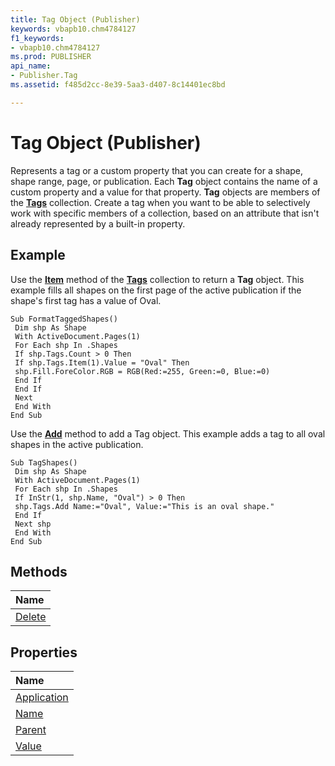 ```yaml
---
title: Tag Object (Publisher)
keywords: vbapb10.chm4784127
f1_keywords:
- vbapb10.chm4784127
ms.prod: PUBLISHER
api_name:
- Publisher.Tag
ms.assetid: f485d2cc-8e39-5aa3-d407-8c14401ec8bd

---
```



# Tag Object (Publisher)

Represents a tag or a custom property that you can create for a shape, shape range, page, or publication. Each  **Tag** object contains the name of a custom property and a value for that property. **Tag** objects are members of the **[Tags](tags-object-publisher.md)** collection. Create a tag when you want to be able to selectively work with specific members of a collection, based on an attribute that isn't already represented by a built-in property.
 


## Example

Use the  **[Item](tags.item-method-publisher.md)** method of the **[Tags](tags-object-publisher.md)** collection to return a **Tag** object. This example fills all shapes on the first page of the active publication if the shape's first tag has a value of Oval.
 

 

```
Sub FormatTaggedShapes() 
 Dim shp As Shape 
 With ActiveDocument.Pages(1) 
 For Each shp In .Shapes 
 If shp.Tags.Count > 0 Then 
 If shp.Tags.Item(1).Value = "Oval" Then 
 shp.Fill.ForeColor.RGB = RGB(Red:=255, Green:=0, Blue:=0) 
 End If 
 End If 
 Next 
 End With 
End Sub
```

Use the  **[Add](tags.add-method-publisher.md)** method to add a Tag object. This example adds a tag to all oval shapes in the active publication.
 

 



```
Sub TagShapes() 
 Dim shp As Shape 
 With ActiveDocument.Pages(1) 
 For Each shp In .Shapes 
 If InStr(1, shp.Name, "Oval") > 0 Then 
 shp.Tags.Add Name:="Oval", Value:="This is an oval shape." 
 End If 
 Next shp 
 End With 
End Sub
```


## Methods



|**Name**|
|:-----|
|[Delete](tag.delete-method-publisher.md)|

## Properties



|**Name**|
|:-----|
|[Application](tag.application-property-publisher.md)|
|[Name](tag.name-property-publisher.md)|
|[Parent](tag.parent-property-publisher.md)|
|[Value](tag.value-property-publisher.md)|

